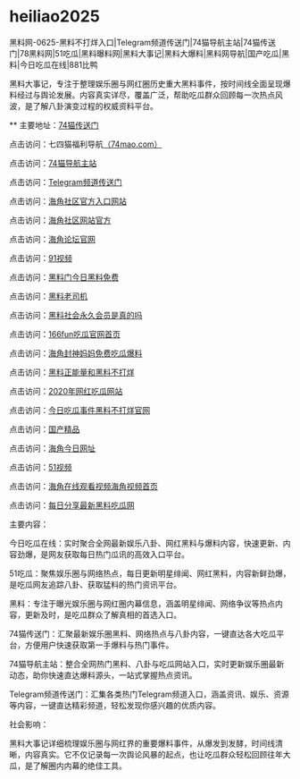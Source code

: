 # heiliao2025
黑料网-0625-黑料不打烊入口|Telegram频道传送门|74猫导航主站|74猫传送门|78黑料网|51吃瓜|黑料曝料网|黑料大事记|黑料大爆料|黑料网导航|国产吃瓜|黑料|今日吃瓜在线|881比鸭

黑料大事记，专注于整理娱乐圈与网红圈历史重大黑料事件，按时间线全面呈现爆料经过与舆论发展。内容真实详尽，覆盖广泛，帮助吃瓜群众回顾每一次热点风波，是了解八卦演变过程的权威资料平台。

** 主要地址：<a href="https://74mao.com/">74猫传送门</a>

点击访问：七四猫福利导航<a href="https://74mao.com/">（74mao.com）</a>

点击访问：<a href="https://74mao.com/">74猫导航主站</a>

点击访问：<a href="https://74mao.com/">Telegram频道传送门</a>

点击访问：<a href="https://hj-30.pages.dev/">海角社区官方入口网站</a>

点击访问：<a href="https://hj-39.pages.dev/">海角社区网站官方</a>

点击访问：<a href="https://hj-37.pages.dev/">海角论坛官网</a>

点击访问：<a href="https://hj-74.pages.dev/">91视频</a>

点击访问：<a href="https://heiliaomenjinri.pages.dev/">黑料门今日黑料免费</a>

点击访问：<a href="https://wangbaoheiliaomeng.pages.dev/">黑料老司机</a>

点击访问：<a href="https://heiliaoshehuiyongjiu.pages.dev/">黑料社会永久会员是真的吗</a>

点击访问：<a href="https://166funchigua.pages.dev/">166fun吃瓜官网首页</a>

点击访问：<a href="https://haijiaofengshenma.pages.dev/">海角封神妈妈免费吃瓜爆料</a>

点击访问：<a href="https://heiliaozhengnengliang01.pages.dev/">黑料正能量和黑料不打烊</a>

点击访问：<a href="https://nianwanghongchigua.pages.dev/">2020年网红吃瓜网站 </a>

点击访问：<a href="https://jinrichiguashi1.pages.dev/">今日吃瓜事件黑料不打烊官网</a>

点击访问：<a href="https://guochanjingpinyi.pages.dev/">国产精品</a>

点击访问：<a href="https://hj-65.pages.dev/">海角今日网址</a>

点击访问：<a href="https://hj-96.pages.dev/">51视频</a>

点击访问：<a href="https://hj-33.pages.dev/">海角在线观看视频海角视频首页</a>

点击访问：<a href="https://heiliaowang97.pages.dev/i61b4.html">每日分享最新黑料吃瓜网</a>

主要内容：

今日吃瓜在线：实时聚合全网最新娱乐八卦、网红黑料与爆料内容，快速更新、内容劲爆，是网友获取每日热门瓜讯的高效入口平台。

51吃瓜：聚焦娱乐圈与网络热点，每日更新明星绯闻、网红黑料，内容新鲜劲爆，是吃瓜网友追踪八卦、获取猛料的热门资讯平台。

黑料：专注于曝光娱乐圈与网红圈内幕信息，涵盖明星绯闻、网络争议等热点内容，更新及时，是吃瓜群众了解真相的首选入口。

74猫传送门：汇聚最新娱乐圈黑料、网络热点与八卦内容，一键直达各大吃瓜平台，方便用户快速获取第一手爆料与热门事件。

74猫导航主站：整合全网热门黑料、八卦与吃瓜网站入口，实时更新娱乐圈最新动态，助你快速直达爆料源头，一站式掌握热点资讯。

Telegram频道传送门：汇集各类热门Telegram频道入口，涵盖资讯、娱乐、资源等内容，一键直达精彩频道，轻松发现你感兴趣的优质内容。

社会影响：

黑料大事记详细梳理娱乐圈与网红界的重要爆料事件，从爆发到发酵，时间线清晰，内容真实。它不仅记录每一次舆论风暴的起点，也让吃瓜群众轻松回顾往年大瓜，是了解圈内内幕的绝佳工具。

<span style="display:none;">[Canonical link](https://github.com/kri20250625/mdkfu）</span>
